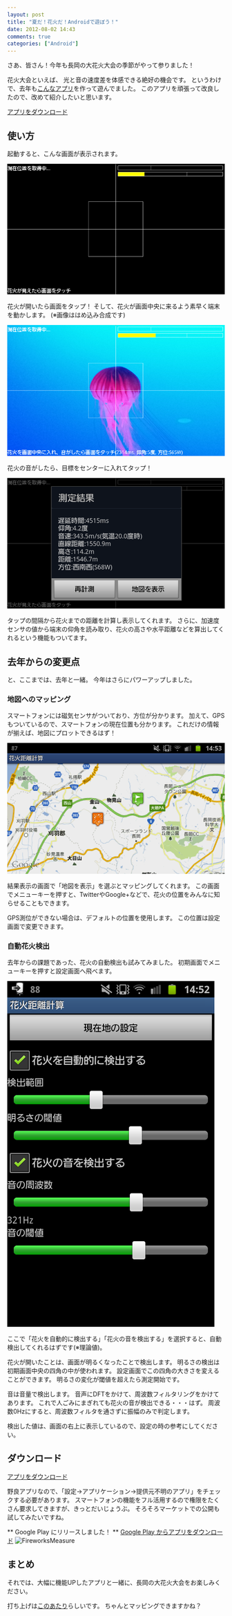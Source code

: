 ```yaml
---
layout: post
title: "夏だ！花火だ！Androidで遊ぼう！"
date: 2012-08-02 14:43
comments: true
categories: ["Android"]
---
```


さあ、皆さん！今年も長岡の大花火大会の季節がやって参りました！

花火大会といえば、
光と音の速度差を体感できる絶好の機会です。
というわけで、去年も[こんなアプリ](http://shogo82148.hatenablog.com/entry/20110802/1312274610)を作って遊んでました。
このアプリを頑張って改良したので、改めて紹介したいと思います。

[アプリをダウンロード](https://github.com/downloads/shogo82148/FireworksMeasure/FireworksMeasure.apk)

<!-- more -->

## 使い方

起動すると、こんな画面が表示されます。

![起動画面](/images/2012-08-02-fireworks1.png)

花火が開いたら画面をタップ！
そして、花火が画面中央に来るよう素早く端末を動かします。
(※画像ははめ込み合成です)

![花火をセンターに捉えたところ](/images/2012-08-02-fireworks2.png)

花火の音がしたら、目標をセンターに入れてタップ！

![結果](/images/2012-08-02-result.png)

タップの間隔から花火までの距離を計算し表示してくれます。
さらに、加速度センサの値から端末の仰角を読み取り、花火の高さや水平距離などを算出してくれるという機能もついてます。

## 去年からの変更点

と、ここまでは、去年と一緒。
今年はさらにパワーアップしました。

### 地図へのマッピング

スマートフォンには磁気センサがついており、方位が分かります。
加えて、GPSもついているので、スマートフォンの現在位置も分かります。
これだけの情報が揃えば、地図にプロットできるはず！

![地図へのマッピング](/images/2012-08-02-map.png)

結果表示の画面で「地図を表示」を選ぶとマッピングしてくれます。
この画面でメニューキーを押すと、TwitterやGoogle+などで、花火の位置をみんなに知らせることもできます。

GPS測位ができない場合は、デフォルトの位置を使用します。
この位置は設定画面で変更できます。

### 自動花火検出

去年からの課題であった、花火の自動検出も試みてみました。
初期画面でメニューキーを押すと設定画面へ飛べます。

![設定画面](/images/2012-08-02-settings.png)

ここで「花火を自動的に検出する」「花火の音を検出する」を選択すると、自動検出してくれるはずです(※理論値)。

花火が開いたことは、画面が明るくなったことで検出します。
明るさの検出は初期画面中央の四角の中が使われます。
設定画面でこの四角の大きさを変えることができます。
明るさの変化が閾値を超えたら測定開始です。

音は音量で検出します。
音声にDFTをかけて、周波数フィルタリングをかけてあります。
これで人ごみにまぎれても花火の音が検出できる・・・はず。
周波数0Hzにすると、周波数フィルタを通さずに振幅のみで判定します。

検出した値は、画面の右上に表示しているので、設定の時の参考にしてください。


## ダウンロード

[アプリをダウンロード](https://github.com/downloads/shogo82148/FireworksMeasure/FireworksMeasure.apk)

野良アプリなので、「設定→アプリケーション→提供元不明のアプリ」をチェックする必要があります。
スマートフォンの機能をフル活用するので権限をたくさん要求してきますが、きっとだいじょうぶ。
そろそろマーケットでの公開も試してみたいですね。

** Google Play にリリースしました！ **
[Google Play からアプリをダウンロード](https://play.google.com/store/apps/details?id=net.sorablue.shogo.FWMeasure)
![FireworksMeasure](https://chart.googleapis.com/chart?cht=qr&chs=300x300&chl=https://play.google.com/store/apps/details?id=net.sorablue.shogo.FWMeasure)

## まとめ

それでは、大幅に機能UPしたアプリと一緒に、長岡の大花火大会をお楽しみください。

打ち上げは[このあたり](http://nagaokamatsuri.com/jmap.html)らしいです。
ちゃんとマッピングできますかね？

